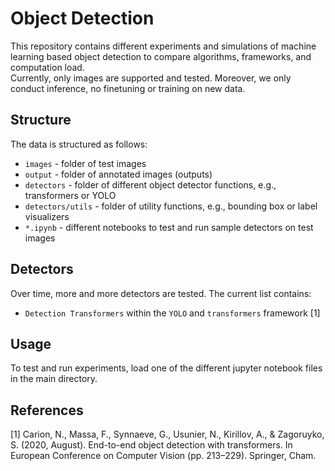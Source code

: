 # Object Detection

This repository contains different experiments and simulations of machine learning based object detection to compare algorithms, frameworks, and computation load.  
Currently, only images are supported and tested. Moreover, we only conduct inference, no finetuning or training on new data.

## Structure

The data is structured as follows:  

* `images` - folder of test images
* `output` - folder of annotated images (outputs)
* `detectors` - folder of different object detector functions, e.g., transformers or YOLO
* `detectors/utils` - folder of utility functions, e.g., bounding box or label visualizers
* `*.ipynb` - different notebooks to test and run sample detectors on test images

## Detectors

Over time, more and more detectors are tested. The current list contains:

* `Detection Transformers` within the `YOLO` and `transformers` framework [1] 

## Usage

To test and run experiments, load one of the different jupyter notebook files in the main directory.

## References

[1] Carion, N., Massa, F., Synnaeve, G., Usunier, N., Kirillov, A., & Zagoruyko, S. (2020, August). End-to-end object detection with transformers. In European Conference on Computer Vision (pp. 213–229). Springer, Cham.
